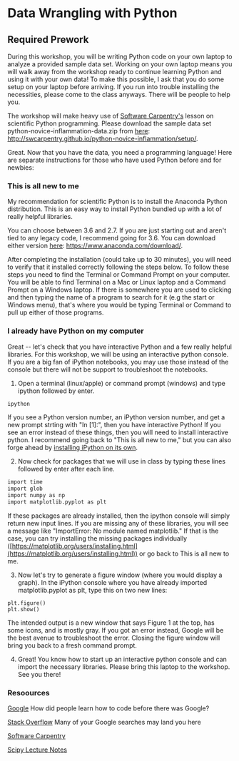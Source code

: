 # Data Wrangling with Python

## Required Prework
During this workshop, you will be writing Python code on your own laptop to analyze a provided sample data set. Working on your own laptop means you will walk away from the workshop ready to continue learning Python and using it with your own data! To make this possible, I ask that you do some setup on your laptop before arriving. If you run into trouble installing the necessities, please come to the class anyways. There will be people to help you.

The workshop will make heavy use of [Software Carpentry's](https://software-carpentry.org/lessons/) lesson on scientific Python programming. Please download the sample data set python-novice-inflammation-data.zip from [here](http://swcarpentry.github.io/python-novice-inflammation/setup/): http://swcarpentry.github.io/python-novice-inflammation/setup/.

Great. Now that you have the data, you need a programming language! Here are separate instructions for those who have used Python before and for newbies: 

### This is all new to me
My recommendation for scientific Python is to install the Anaconda Python distribution. This is an easy way to install Python bundled up with a lot of really helpful libraries.

You can choose between 3.6 and 2.7. If you are just starting out and aren't tied to any legacy code, I recommend going for 3.6. You can download either version [here](https://www.anaconda.com/download/): https://www.anaconda.com/download/.

After completing the installation (could take up to 30 minutes), you will need to verify that it installed correctly following the steps below. To follow these steps you need to find the Terminal or Command Prompt on your computer. You will be able to find Terminal on a Mac or Linux laptop and a Command Prompt on a Windows laptop. If there is somewhere you are used to clicking and then typing the name of a program to search for it (e.g the start or Windows menu), that's where you would be typing Terminal or Command to pull up either of those programs.


### I already have Python on my computer
Great -- let's check that you have interactive Python and a few really helpful libraries. For this workshop, we will be using an interactive python console. If you are a big fan of iPython notebooks, you may use those instead of the console but there will not be support to troubleshoot the notebooks.

1. Open a terminal (linux/apple) or command prompt (windows) and type ipython followed by enter.
```markdown
ipython
```
If you see a Python version number, an iPython version number, and get a new prompt strting with "In [1]:", then you have interactive Python! If you see an error instead of these things, then you will need to install interactive python. I recommend going back to "This is all new to me," but you can also forge ahead by [installing iPython on its own](https://ipython.org/install.html).

2. Now check for packages that we will use in class by typing these lines followed by enter after each line.
```markdown
import time
import glob
import numpy as np
import matplotlib.pyplot as plt
```
If these packages are already installed, then the ipython console will simply return new input lines. If you are missing any of these libraries, you will see a message like "ImportError: No module named matplotlib." If that is the case, you can try installing the missing packages individually ([https://matplotlib.org/users/installing.html](https://matplotlib.org/users/installing.html)) or go back to This is all new to me.

3. Now let's try to generate a figure window (where you would display a graph). In the iPython console where you have already imported matplotlib.pyplot as plt, type this on two new lines:
```
plt.figure()
plt.show()
```
The intended output is a new window that says Figure 1 at the top, has some icons, and is mostly gray. If you got an error instead, Google will be the best avenue to troubleshoot the error. Closing the figure window will bring you back to a fresh command prompt.

4. Great! You know how to start up an interactive python console and can import the necessary libraries. Please bring this laptop to the workshop. See you there!

### Resoources
[Google](https://www.google.com/) How did people learn how to code before there was Google?

[Stack Overflow](https://stackoverflow.com/) Many of your Google searches may land you here

[Software Carpentry](https://software-carpentry.org/)

[Scipy Lecture Notes](http://www.scipy-lectures.org/)
